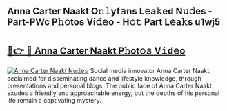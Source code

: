 ## Anna Carter Naakt O𝚗𝚕yf𝚊ns L𝚎a𝚔ed N𝚞𝚍es - Part-PWc P𝚑𝚘tos Vi𝚍𝚎o - H𝚘𝚝 Part L𝚎a𝚔s u1wj5

# <h2><a href="http://kfej2t.oniu.top/?m=Anna+Carter+Naakt">🔗👉 🔴 Anna Carter Naakt P𝚑ot𝚘𝚜 V𝚒d𝚎o</a></h2>

[![Anna Carter Naakt Nu𝚍e𝚜](https://i.imgur.com/0qMVB7G.gif)](http://kfej2t.oniu.top/?m=Anna+Carter+Naakt)
Social media innovator Anna Carter Naakt, acclaimed for disseminating dance and lifestyle knowledge, through presentations and personal blogs. The public face of Anna Carter Naakt exudes a friendly and approachable energy, but the depths of his personal life remain a captivating mystery.  
